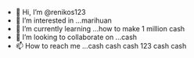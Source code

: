 - 👋 Hi, I’m @renikos123
- 👀 I’m interested in ...marihuan
- 🌱 I’m currently learning ...how to make 1 million cash
- 💞️ I’m looking to collaborate on ...cash
- 📫 How to reach me ...cash cash cash 123 cash cash

<!---
renikos123/renikos123 is a ✨ special ✨ repository because its `README.md` (this file) appears on your GitHub profile.
You can click the Preview link to take a look at your changes.
--->
